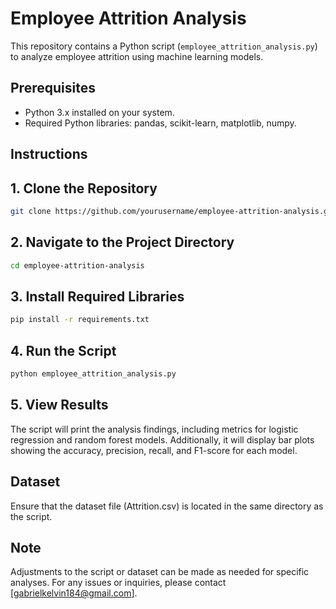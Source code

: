 # Employee Attrition Analysis

This repository contains a Python script (`employee_attrition_analysis.py`) to analyze employee attrition using machine learning models.

## Prerequisites

- Python 3.x installed on your system.
- Required Python libraries: pandas, scikit-learn, matplotlib, numpy.

## Instructions

## 1. Clone the Repository

```bash
git clone https://github.com/yourusername/employee-attrition-analysis.git
```

## 2. Navigate to the Project Directory

```bash
cd employee-attrition-analysis
```

## 3. Install Required Libraries

```bash
pip install -r requirements.txt
```

## 4. Run the Script

```bash
python employee_attrition_analysis.py
```

## 5. View Results

The script will print the analysis findings, including metrics for logistic regression and random forest models.
Additionally, it will display bar plots showing the accuracy, precision, recall, and F1-score for each model.

## Dataset

Ensure that the dataset file (Attrition.csv) is located in the same directory as the script.

## Note

Adjustments to the script or dataset can be made as needed for specific analyses.
For any issues or inquiries, please contact [gabrielkelvin184@gmail.com].
